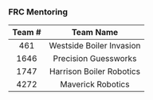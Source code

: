 ### FRC Mentoring
  | Team # | Team Name |
  | :---: | :---: |
  | 461 | Westside Boiler Invasion |
  | 1646 | Precision Guessworks |
  | 1747 | Harrison Boiler Robotics |
  | 4272 | Maverick Robotics |
